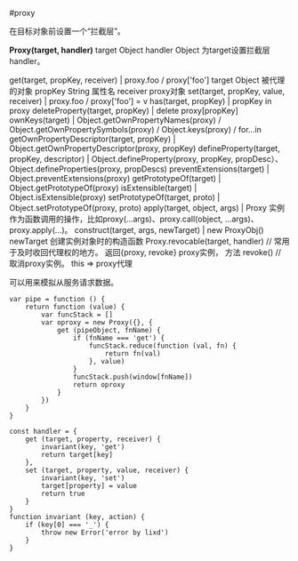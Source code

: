 #proxy

在目标对象前设置一个“拦截层”。  

**Proxy(target, handler)**
target Object
handler Object
为target设置拦截层handler。

get(target, propKey, receiver) | proxy.foo / proxy['foo']
  target Object 被代理的对象
  propKey String 属性名
  receiver proxy对象
set(target, propKey, value, receiver) | proxy.foo / proxy['foo'] = v
has(target, propKey) | propKey in proxy
deleteProperty(target, propKey) | delete proxy[propKey]
ownKeys(target) | Object.getOwnPropertyNames(proxy) / Object.getOwnPropertySymbols(proxy) / Object.keys(proxy) / for...in
getOwnPropertyDescriptor(target, propKey) | Object.getOwnPropertyDescriptor(proxy, propKey)
defineProperty(target, propKey, descriptor) | Object.defineProperty(proxy, propKey, propDesc）、Object.defineProperties(proxy, propDescs)
preventExtensions(target) | Object.preventExtensions(proxy)
getPrototypeOf(target) | Object.getPrototypeOf(proxy)
isExtensible(target) | Object.isExtensible(proxy)
setPrototypeOf(target, proto) | Object.setPrototypeOf(proxy, proto)
apply(target, object, args) |  Proxy 实例作为函数调用的操作，比如proxy(...args)、proxy.call(object, ...args)、proxy.apply(...)。
construct(target, args, newTarget) | new ProxyObj()
  newTarget 创建实例对象时的构造函数
Proxy.revocable(target, handler) // 常用于及时收回代理权的地方。
返回{proxy, revoke}
    proxy实例， 方法
  revoke() // 取消proxy实例。
this => proxy代理

可以用来模拟从服务请求数据。

    var pipe = function () {
        return function (value) {
            var funcStack = []
            var oproxy = new Proxy({}, {
                get (pipeObject, fnName) {
                    if (fnName === 'get') {
                        funcStack.reduce(function (val, fn) {
                            return fn(val)
                        }, value)
                    }
                    funcStack.push(window[fnName])
                    return oproxy
                }
            })
        }
    }

    const handler = {
        get (target, property, receiver) {
            invariant(key, 'get')
            return target[key]
        },
        set (target, property, value, receiver) {
            invariant(key, 'set')
            target[property] = value
            return true
        }
    }
    function invariant (key, action) {
        if (key[0] === '_') {
            throw new Error('error by lixd')
        }
    }

